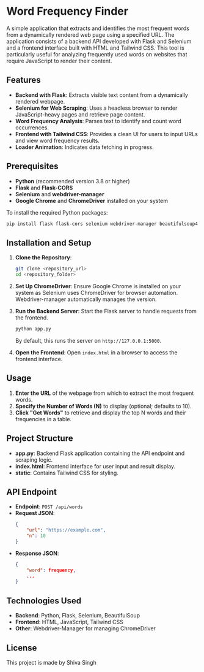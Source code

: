 
# Word Frequency Finder

A simple application that extracts and identifies the most frequent words from a dynamically rendered web page using a specified URL. The application consists of a backend API developed with Flask and Selenium and a frontend interface built with HTML and Tailwind CSS. This tool is particularly useful for analyzing frequently used words on websites that require JavaScript to render their content.

## Features

- **Backend with Flask**: Extracts visible text content from a dynamically rendered webpage.
- **Selenium for Web Scraping**: Uses a headless browser to render JavaScript-heavy pages and retrieve page content.
- **Word Frequency Analysis**: Parses text to identify and count word occurrences.
- **Frontend with Tailwind CSS**: Provides a clean UI for users to input URLs and view word frequency results.
- **Loader Animation**: Indicates data fetching in progress.

## Prerequisites

- **Python** (recommended version 3.8 or higher)
- **Flask** and **Flask-CORS**
- **Selenium** and **webdriver-manager**
- **Google Chrome** and **ChromeDriver** installed on your system

To install the required Python packages:
```bash
pip install flask flask-cors selenium webdriver-manager beautifulsoup4
```

## Installation and Setup

1. **Clone the Repository**:
   ```bash
   git clone <repository_url>
   cd <repository_folder>
   ```

2. **Set Up ChromeDriver**:
   Ensure Google Chrome is installed on your system as Selenium uses ChromeDriver for browser automation. Webdriver-manager automatically manages the version.

3. **Run the Backend Server**:
   Start the Flask server to handle requests from the frontend.
   ```bash
   python app.py
   ```
   By default, this runs the server on `http://127.0.0.1:5000`.

4. **Open the Frontend**:
   Open `index.html` in a browser to access the frontend interface.

## Usage

1. **Enter the URL** of the webpage from which to extract the most frequent words.
2. **Specify the Number of Words (N)** to display (optional; defaults to 10).
3. **Click "Get Words"** to retrieve and display the top N words and their frequencies in a table.

## Project Structure

- **app.py**: Backend Flask application containing the API endpoint and scraping logic.
- **index.html**: Frontend interface for user input and result display.
- **static**: Contains Tailwind CSS for styling.

## API Endpoint

- **Endpoint**: `POST /api/words`
- **Request JSON**:
   ```json
   {
       "url": "https://example.com",
       "n": 10
   }
   ```
- **Response JSON**:
   ```json
   {
       "word": frequency,
       ...
   }
   ```

## Technologies Used

- **Backend**: Python, Flask, Selenium, BeautifulSoup
- **Frontend**: HTML, JavaScript, Tailwind CSS
- **Other**: Webdriver-Manager for managing ChromeDriver

## License

This project is made by Shiva Singh

